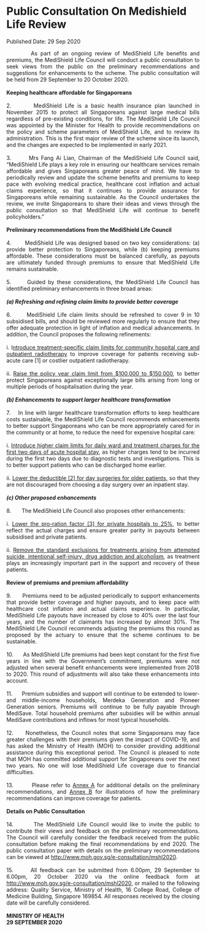 <html>
    <meta http-equiv="Content-Type" content="text/html; charset=utf-8"/>
    <meta charset="utf-8"/>
    <title>Public Consultation On Medishield Life Review</title>
    <body><h1>Public Consultation On Medishield Life Review</h1>
    <p>Published Date: 29 Sep 2020</p> <p style="text-align: justify;">&nbsp; &nbsp; &nbsp; &nbsp; As part of an ongoing review of MediShield Life benefits and premiums, the MediShield Life Council will conduct a public consultation to seek views from the public on the preliminary recommendations and suggestions for enhancements to the scheme. The public consultation will be held from 29 September to 20 October 2020.&nbsp;<br><br><strong>Keeping healthcare affordable for Singaporeans<br></strong><br>2.&nbsp; &nbsp; &nbsp; &nbsp;MediShield Life is a basic health insurance plan launched in November 2015 to protect all Singaporeans against large medical bills regardless of pre-existing conditions, for life. The MediShield Life Council was appointed by the Minister for Health to provide recommendations on the policy and scheme parameters of MediShield Life, and to review its administration. This is the first major review of the scheme since its launch, and the changes are expected to be implemented in early 2021.<br><br>3.&nbsp; &nbsp; &nbsp; &nbsp;Mrs Fang Ai Lian, Chairman of the MediShield Life Council said, “MediShield Life plays a key role in ensuring our healthcare services remain affordable and gives Singaporeans greater peace of mind. We have to periodically review and update the scheme benefits and premiums to keep pace with evolving medical practice, healthcare cost inflation and actual claims experience, so that it continues to provide assurance for Singaporeans while remaining sustainable. As the Council undertakes the review, we invite Singaporeans to share their ideas and views through the public consultation so that MediShield Life will continue to benefit policyholders.”<br><br><strong>Preliminary recommendations from the MediShield Life Council<br></strong><br>4.&nbsp; &nbsp; &nbsp; &nbsp;MediShield Life was designed based on two key considerations: (a) provide better protection to Singaporeans, while (b) keeping premiums affordable. These considerations must be balanced carefully, as payouts are ultimately funded through premiums to ensure that MediShield Life remains sustainable.&nbsp;<br><br>5.&nbsp; &nbsp; &nbsp; Guided by these considerations, the MediShield Life Council has identified preliminary enhancements in three broad areas:<br><br><strong><em>(a) Refreshing and refining claim limits to provide better coverage&nbsp;<br></em></strong><br>6.&nbsp; &nbsp; &nbsp; MediShield Life claim limits should be refreshed to cover 9 in 10 subsidised bills, and should be reviewed more regularly to ensure that they offer adequate protection in light of inflation and medical advancements. In addition, the Council proposes the following refinements:<br><br>i. I<span style="text-decoration: underline;">ntroduce treatment-specific claim limits for community hospital care and outpatient radiotherapy</span> to improve coverage for patients receiving sub-acute care [1] or costlier outpatient radiotherapy.<br><br>ii. <span style="text-decoration: underline;">Raise the policy year claim limit from $100,000 to $150,000</span>, to better protect Singaporeans against exceptionally large bills arising from long or multiple periods of hospitalisation during the year.&nbsp;<br><br><strong><em>(b) Enhancements to support larger healthcare transformation&nbsp;<br></em></strong><br>7.&nbsp; &nbsp; In line with larger healthcare transformation efforts to keep healthcare costs sustainable, the MediShield Life Council recommends enhancements to better support Singaporeans who can be more appropriately cared for in the community or at home, to reduce the need for expensive hospital care:&nbsp;<br><br>i. <span style="text-decoration: underline;">Introduce higher claim limits for daily ward and treatment charges for the first two days of acute hospital stay</span>, as higher charges tend to be incurred during the first two days due to diagnostic tests and investigations. This is to better support patients who can be discharged home earlier.&nbsp;<br><br>ii. <span style="text-decoration: underline;">Lower the deductible [2] for day surgeries for older patients,</span> so that they are not discouraged from choosing a day surgery over an inpatient stay.&nbsp;<br><br><strong><em>(c) Other proposed enhancements&nbsp;<br></em></strong><br>8.&nbsp; &nbsp; &nbsp; &nbsp;The MediShield Life Council also proposes other enhancements:<br><br>i. <span style="text-decoration: underline;">Lower the pro-ration factor [3] for private hospitals to 25%</span>, to better reflect the actual charges and ensure greater parity in payouts between subsidised and private patients.<br><br>ii. <span style="text-decoration: underline;">Remove the standard exclusions for treatments arising from attempted suicide, intentional self-injury, drug addiction and alcoholism,</span> as treatment plays an increasingly important part in the support and recovery of these patients.<br><br><strong>Review of premiums and premium affordability<br></strong><br>9.&nbsp; &nbsp; &nbsp; Premiums need to be adjusted periodically to support enhancements that provide better coverage and higher payouts, and to keep pace with healthcare cost inflation and actual claims experience. In particular, MediShield Life payouts have increased by close to 40% over the last four years, and the number of claimants has increased by almost 30%. The MediShield Life Council recommends adjusting the premiums this round as proposed by the actuary to ensure that the scheme continues to be sustainable.&nbsp;<br><br>10.&nbsp; &nbsp; &nbsp; As MediShield Life premiums had been kept constant for the first five years in line with the Government’s commitment, premiums were not adjusted when several benefit enhancements were implemented from 2018 to 2020. This round of adjustments will also take these enhancements into account.&nbsp;<br><br>11.&nbsp; &nbsp; &nbsp; Premium subsidies and support will continue to be extended to lower- and middle-income households, Merdeka Generation and Pioneer Generation seniors. Premiums will continue to be fully payable through MediSave. Total household premiums after subsidies will be within annual MediSave contributions and inflows for most typical households.&nbsp;<br><br>12.&nbsp; &nbsp; &nbsp;Nonetheless, the Council notes that some Singaporeans may face greater challenges with their premiums given the impact of COVID-19, and has asked the Ministry of Health (MOH) to consider providing additional assistance during this exceptional period. The Council is pleased to note that MOH has committed additional support for Singaporeans over the next two years. No one will lose MediShield Life coverage due to financial difficulties.<br>&nbsp;<br>13.&nbsp; &nbsp; &nbsp; &nbsp; Please refer to <a href="/docs/librariesprovider5/default-document-library/annex-adacb69218d94403dbf35d4e22721e3cf.pdf?sfvrsn=d3182cd2_0" title="Annex A">Annex A</a>&nbsp;for additional details on the preliminary recommendations, and <a href="/docs/librariesprovider5/default-document-library/annex-bbca4584ca2894522ae405c3cedbc2e4f.pdf?sfvrsn=c382b929_0" title="Annex B">Annex B</a>&nbsp;for illustrations of how the preliminary recommendations can improve coverage for patients.&nbsp;<br><br><strong>Details on Public Consultation<br></strong><br>14.&nbsp; &nbsp; &nbsp; &nbsp;The MediShield Life Council would like to invite the public to contribute their views and feedback on the preliminary recommendations. The Council will carefully consider the feedback received from the public consultation before making the final recommendations by end 2020. The public consultation paper with details on the preliminary recommendations can be viewed at <a href="http://www.moh.gov.sg/e-consultation/mshl2020" title="" class="" target="">http://www.moh.gov.sg/e-consultation/mshl2020</a>.&nbsp;<br><br>15.&nbsp; &nbsp; &nbsp; All feedback can be submitted from 6.00pm, 29 September to 6.00pm, 20 October 2020 via the online feedback form at <a href="http://www.moh.gov.sg/e-consultation/mshl2020" title="" class="" target="">http://www.moh.gov.sg/e-consultation/mshl2020</a>, or mailed to the following address: Quality Service, Ministry of Health, 16 College Road, College of Medicine Building, Singapore 169854. All responses received by the closing date will be carefully considered.&nbsp;<br><br><strong>MINISTRY OF HEALTH&nbsp;<br>29 SEPTEMBER 2020</strong></p></body>
</html>